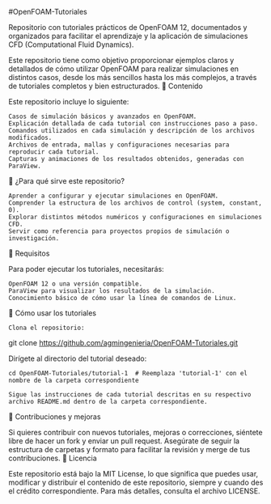 #OpenFOAM-Tutoriales

Repositorio con tutoriales prácticos de OpenFOAM 12, documentados y organizados para facilitar el aprendizaje y la aplicación de simulaciones CFD (Computational Fluid Dynamics).

Este repositorio tiene como objetivo proporcionar ejemplos claros y detallados de cómo utilizar OpenFOAM para realizar simulaciones en distintos casos, desde los más sencillos hasta los más complejos, a través de tutoriales completos y bien estructurados.
📌 Contenido

Este repositorio incluye lo siguiente:

    Casos de simulación básicos y avanzados en OpenFOAM.
    Explicación detallada de cada tutorial con instrucciones paso a paso.
    Comandos utilizados en cada simulación y descripción de los archivos modificados.
    Archivos de entrada, mallas y configuraciones necesarias para reproducir cada tutorial.
    Capturas y animaciones de los resultados obtenidos, generadas con ParaView.

📌 ¿Para qué sirve este repositorio?

    Aprender a configurar y ejecutar simulaciones en OpenFOAM.
    Comprender la estructura de los archivos de control (system, constant, 0).
    Explorar distintos métodos numéricos y configuraciones en simulaciones CFD.
    Servir como referencia para proyectos propios de simulación o investigación.

📌 Requisitos

Para poder ejecutar los tutoriales, necesitarás:

    OpenFOAM 12 o una versión compatible.
    ParaView para visualizar los resultados de la simulación.
    Conocimiento básico de cómo usar la línea de comandos de Linux.

📌 Cómo usar los tutoriales

    Clona el repositorio:

git clone https://github.com/agmingenieria/OpenFOAM-Tutoriales.git

Dirígete al directorio del tutorial deseado:

    cd OpenFOAM-Tutoriales/tutorial-1  # Reemplaza 'tutorial-1' con el nombre de la carpeta correspondiente

    Sigue las instrucciones de cada tutorial descritas en su respectivo archivo README.md dentro de la carpeta correspondiente.

📌 Contribuciones y mejoras

Si quieres contribuir con nuevos tutoriales, mejoras o correcciones, siéntete libre de hacer un fork y enviar un pull request.
Asegúrate de seguir la estructura de carpetas y formato para facilitar la revisión y merge de tus contribuciones.
📌 Licencia

Este repositorio está bajo la MIT License, lo que significa que puedes usar, modificar y distribuir el contenido de este repositorio, siempre y cuando des el crédito correspondiente.
Para más detalles, consulta el archivo LICENSE.
